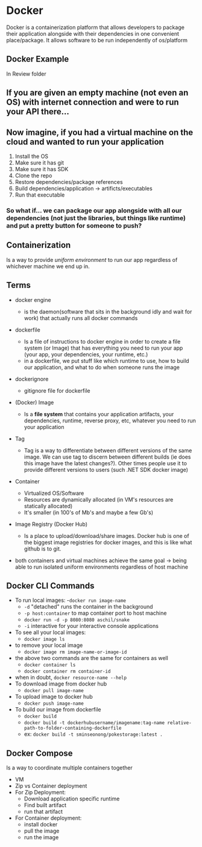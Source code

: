 # Docker
Docker is a containerization platform that allows developers to package their application alongside with their dependencies in one convenient place/package. It allows software to be run independently of os/platform

## Docker Example
In Review folder

## If you are given an empty machine (not even an OS) with internet connection and were to run your API there...
## Now imagine, if you had a virtual machine on the cloud and wanted to run your application
1. Install the OS
2. Make sure it has git
3. Make sure it has SDK
4. Clone the repo
5. Restore dependencies/package references
6. Build dependencies/application -> artificts/executables
7. Run that executable

### So what if... we can package our app alongside with all our dependencies (not just the libraries, but things like runtime) and put a pretty button for someone to push?


## Containerization
Is a way to provide *uniform environment* to run our app regardless of whichever machine we end up in.

## Terms
- docker engine
    - is the daemon(software that sits in the background idly and wait for work) that actually runs all docker commands

- dockerfile
    - Is a file of instructions to docker engine in order to create a file system (or Image) that has everything you need to run your app (your app, your dependencies, your runtime, etc.)
    - in a dockerfile, we put stuff like which runtime to use, how to build our application, and what to do when someone runs the image

- dockerignore
    - gitignore file for dockerfile

- (Docker) Image
    - Is a **file system** that contains your application artifacts, your dependencies, runtime, reverse proxy, etc, whatever you need to run your application

- Tag
    - Tag is a way to differentiate between different versions of the same image. 
    We can use tag to discern between different builds (ie does this image have the latest changes?). Other times people use it to provide different versions to users (such .NET SDK docker image)

- Container
    - Virtualized OS/Software
    - Resources are dynamically allocated (in VM's resources are statically allocated)
    - It's smaller (in 100's of Mb's and maybe a few Gb's)

- Image Registry (Docker Hub)
    - Is a place to upload/download/share images. Docker hub is one of the biggest image registries for docker images, and this is like what github is to git.

- both containers and virtual machines achieve the same goal -> being able to run isolated uniform environments regardless of host machine


## Docker CLI Commands
- To run local images:
    -`docker run image-name`
    - `-d` "detached" runs the container in the background
    - `-p host:container` to map container port to host machine
    - `docker run -d -p 8080:8080 aschil/snake`
    - `-i` interactive for your interactive console applications
- To see all your local images:
    - `docker image ls`
- to remove your local image
    - `docker image rm image-name-or-image-id`
- the above two commands are the same for containers as well
    - `docker container ls`
    - `docker container rm container-id`
- when in doubt, `docker resource-name --help`
- To download image from docker hub
    - `docker pull image-name`
- To upload image to docker hub
    - `docker push image-name`
- To build our image from dockerfile
    - `docker build`
    - `docker build -t dockerhubusername/imagename:tag-name relative-path-to-folder-containing-dockerfile`
    - ex: `docker build -t sminseonong/pokestorage:latest .`

## Docker Compose
Is a way to coordinate multiple containers together



- VM
- Zip vs Container deployment
- For Zip Deployment:
  - Download application specific runtime
  - Find built artifact
  - run that artifact
- For Container deployment:
  - install docker
  - pull the image
  - run the image